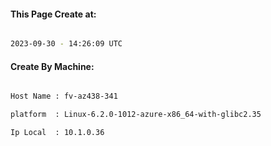 
   
#### This Page Create at:

```bash

2023-09-30 - 14:26:09 UTC

```

#### Create By Machine:

```bash

Host Name : fv-az438-341

platform  : Linux-6.2.0-1012-azure-x86_64-with-glibc2.35

Ip Local  : 10.1.0.36

```

